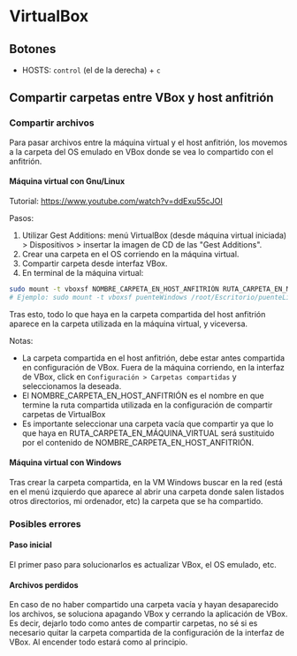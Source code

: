 # VirtualBox

## Botones

- HOSTS: `control` (el de la derecha) + `c`

## Compartir carpetas entre VBox y host anfitrión

### Compartir archivos

Para pasar archivos entre la máquina virtual y el host anfitrión, los movemos a la carpeta del OS emulado en VBox donde se vea lo compartido con el anfitrión.

#### Máquina virtual con Gnu/Linux

Tutorial: <https://www.youtube.com/watch?v=ddExu55cJOI>

Pasos:

1. Utilizar Gest Additions: menú VirtualBox (desde máquina virtual iniciada) > Dispositivos > insertar la imagen de CD de las "Gest Additions".
2. Crear una carpeta en el OS corriendo en la máquina virtual.
3. Compartir carpeta desde interfaz VBox.
4. En terminal de la máquina virtual:

```bash
sudo mount -t vboxsf NOMBRE_CARPETA_EN_HOST_ANFITRIÓN RUTA_CARPETA_EN_MÁQUINA_VIRTUAL
# Ejemplo: sudo mount -t vboxsf puenteWindows /root/Escritorio/puenteLinux
```

Tras esto, todo lo que haya en la carpeta compartida del host anfitrión aparece en la carpeta utilizada en la máquina virtual, y viceversa.

Notas:

- La carpeta compartida en el host anfitrión, debe estar antes compartida en configuración de VBox. Fuera de la máquina corriendo, en la interfaz de VBox, click en `Configuración > Carpetas compartidas` y seleccionamos la deseada.
- El NOMBRE_CARPETA_EN_HOST_ANFITRIÓN es el nombre en que termine la ruta compartida utilizada en la configuración de compartir carpetas de VirtualBox
- Es importante seleccionar una carpeta vacía que compartir ya que lo que haya en RUTA_CARPETA_EN_MÁQUINA_VIRTUAL será sustituido por el contenido de NOMBRE_CARPETA_EN_HOST_ANFITRIÓN.

#### Máquina virtual con Windows

Tras crear la carpeta compartida, en la VM Windows buscar en la red (está en el menú izquierdo que aparece al abrir una carpeta donde salen listados otros directorios, mi ordenador, etc) la carpeta que se ha compartido.

### Posibles errores

#### Paso inicial

El primer paso para solucionarlos es actualizar VBox, el OS emulado, etc.

#### Archivos perdidos

En caso de no haber compartido una carpeta vacía y hayan desaparecido los archivos, se soluciona apagando VBox y cerrando la aplicación de VBox. Es decir, dejarlo todo como antes de compartir carpetas, no sé si es necesario quitar la carpeta compartida de la configuración de la interfaz de VBox. Al encender todo estará como al principio.
